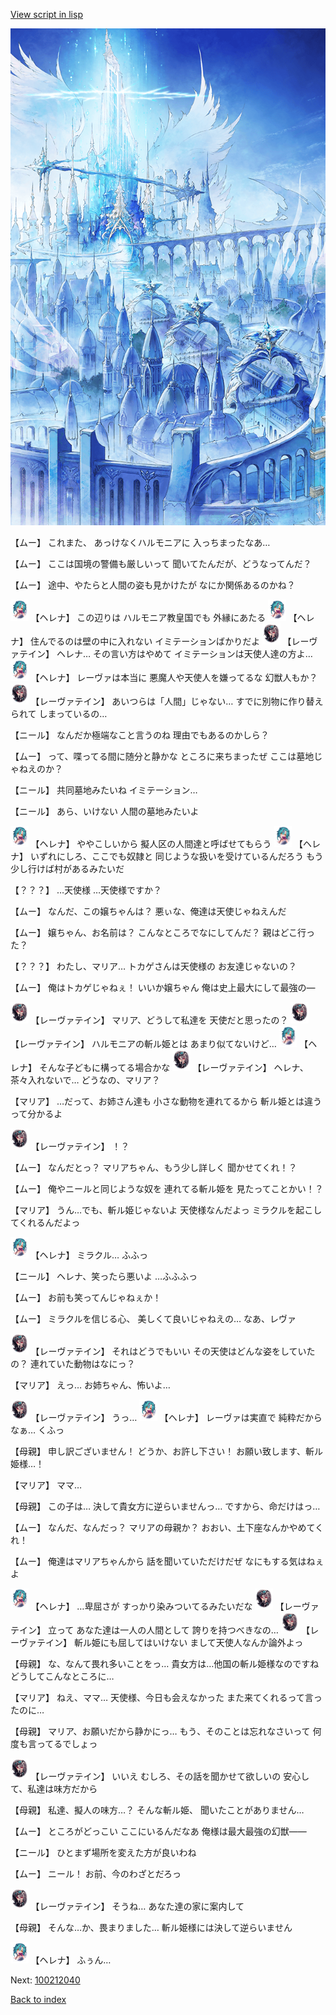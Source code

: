 [View script in lisp](../scripts/100212030.txt)

![angel_world.png](../images/backgrounds/angel_world.png)

【ムー】
これまた、
あっけなくハルモニアに
入っちまったなあ…

【ムー】
ここは国境の警備も厳しいって
聞いてたんだが、どうなってんだ？

【ムー】
途中、やたらと人間の姿も見かけたが
なにか関係あるのかね？

<img src="../images/units/3302811.png" alt="3302811.png" height="34"/>
【ヘレナ】
この辺りは
ハルモニア教皇国でも
外縁にあたる

<img src="../images/units/3302811.png" alt="3302811.png" height="34"/>
【ヘレナ】
住んでるのは壁の中に入れない
イミテーションばかりだよ

<img src="../images/units/3100211.png" alt="3100211.png" height="34"/>
【レーヴァテイン】
ヘレナ…
その言い方はやめて
イミテーションは天使人達の方よ…

<img src="../images/units/3302811.png" alt="3302811.png" height="34"/>
【ヘレナ】
レーヴァは本当に
悪魔人や天使人を嫌ってるな
幻獣人もか？

<img src="../images/units/3100211.png" alt="3100211.png" height="34"/>
【レーヴァテイン】
あいつらは「人間」じゃない…
すでに別物に作り替えられて
しまっているの…

【ニール】
なんだか極端なこと言うのね
理由でもあるのかしら？

【ムー】
って、喋ってる間に随分と静かな
ところに来ちまったぜ
ここは墓地じゃねえのか？

【ニール】
共同墓地みたいね
イミテーション…

【ニール】
あら、いけない
人間の墓地みたいよ

<img src="../images/units/3302811.png" alt="3302811.png" height="34"/>
【ヘレナ】
ややこしいから
擬人区の人間達と呼ばせてもらう

<img src="../images/units/3302811.png" alt="3302811.png" height="34"/>
【ヘレナ】
いずれにしろ、ここでも奴隷と
同じような扱いを受けているんだろう
もう少し行けば村があるみたいだ

【？？？】
…天使様
…天使様ですか？

【ムー】
なんだ、この嬢ちゃんは？
悪ぃな、俺達は天使じゃねえんだ

【ムー】
嬢ちゃん、お名前は？
こんなところでなにしてんだ？
親はどこ行った？

【？？？】
わたし、マリア…
トカゲさんは天使様の
お友達じゃないの？

【ムー】
俺はトカゲじゃねぇ！
いいか嬢ちゃん
俺は史上最大にして最強の―

<img src="../images/units/3100211.png" alt="3100211.png" height="34"/>
【レーヴァテイン】
マリア、どうして私達を
天使だと思ったの？

<img src="../images/units/3100211.png" alt="3100211.png" height="34"/>
【レーヴァテイン】
ハルモニアの斬ル姫とは
あまり似てないけど…

<img src="../images/units/3302811.png" alt="3302811.png" height="34"/>
【ヘレナ】
そんな子どもに構ってる場合かな

<img src="../images/units/3100211.png" alt="3100211.png" height="34"/>
【レーヴァテイン】
ヘレナ、茶々入れないで…
どうなの、マリア？

【マリア】
…だって、お姉さん達も
小さな動物を連れてるから
斬ル姫とは違うって分かるよ

<img src="../images/units/3100211.png" alt="3100211.png" height="34"/>
【レーヴァテイン】
！？

【ムー】
なんだとっ？
マリアちゃん、もう少し詳しく
聞かせてくれ！？

【ムー】
俺やニールと同じような奴を
連れてる斬ル姫を
見たってことかい！？

【マリア】
うん…でも、斬ル姫じゃないよ
天使様なんだよっ
ミラクルを起こしてくれるんだよっ

<img src="../images/units/3302811.png" alt="3302811.png" height="34"/>
【ヘレナ】
ミラクル…
ふふっ

【ニール】
ヘレナ、笑ったら悪いよ
…ふふふっ

【ムー】
お前も笑ってんじゃねぇか！

【ムー】
ミラクルを信じる心、
美しくて良いじゃねえの…
なあ、レヴァ

<img src="../images/units/3100211.png" alt="3100211.png" height="34"/>
【レーヴァテイン】
それはどうでもいい
その天使はどんな姿をしていたの？
連れていた動物はなにっ？

【マリア】
えっ…
お姉ちゃん、怖いよ…

<img src="../images/units/3100211.png" alt="3100211.png" height="34"/>
【レーヴァテイン】
うっ…

<img src="../images/units/3302811.png" alt="3302811.png" height="34"/>
【ヘレナ】
レーヴァは実直で
純粋だからなぁ…
くふっ

【母親】
申し訳ございません！
どうか、お許し下さい！
お願い致します、斬ル姫様…！

【マリア】
ママ…

【母親】
この子は…
決して貴女方に逆らいませんっ…
ですから、命だけはっ…

【ムー】
なんだ、なんだっ？
マリアの母親か？
おおい、土下座なんかやめてくれ！

【ムー】
俺達はマリアちゃんから
話を聞いていただけだぜ
なにもする気はねぇよ

<img src="../images/units/3302811.png" alt="3302811.png" height="34"/>
【ヘレナ】
…卑屈さが
すっかり染みついてるみたいだな

<img src="../images/units/3100211.png" alt="3100211.png" height="34"/>
【レーヴァテイン】
立って
あなた達は一人の人間として
誇りを持つべきなの…

<img src="../images/units/3100211.png" alt="3100211.png" height="34"/>
【レーヴァテイン】
斬ル姫にも屈してはいけない
まして天使人なんか論外よっ

【母親】
な、なんて畏れ多いことをっ…
貴女方は…他国の斬ル姫様なのですね
どうしてこんなところに…

【マリア】
ねえ、ママ…
天使様、今日も会えなかった
また来てくれるって言ったのに…

【母親】
マリア、お願いだから静かにっ…
もう、そのことは忘れなさいって
何度も言ってるでしょっ

<img src="../images/units/3100211.png" alt="3100211.png" height="34"/>
【レーヴァテイン】
いいえ
むしろ、その話を聞かせて欲しいの
安心して、私達は味方だから

【母親】
私達、擬人の味方…？
そんな斬ル姫、
聞いたことがありません…

【ムー】
ところがどっこい
ここにいるんだなあ
俺様は最大最強の幻獣――

【ニール】
ひとまず場所を変えた方が良いわね

【ムー】
ニール！
お前、今のわざとだろっ

<img src="../images/units/3100211.png" alt="3100211.png" height="34"/>
【レーヴァテイン】
そうね…
あなた達の家に案内して

【母親】
そんな…か、畏まりました…
斬ル姫様には決して逆らいません

<img src="../images/units/3302811.png" alt="3302811.png" height="34"/>
【ヘレナ】
ふぅん…

Next: [100212040](100212040.md)

[Back to index](index.md)
